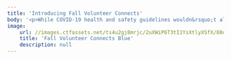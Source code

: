 ```yaml
---
title: 'Introducing Fall Volunteer Connects'
body: '<p>While COVID-19 health and safety guidelines wouldn&rsquo;t allow us to gather on Centennial Common this year, City and Community Engagement remains committed to creating space for nonprofit organizations to connect with Northeastern students, staff, and faculty. This year we launched Fall Volunteer Connects! The virtual directory contains profiles from over 30 Boston-area nonprofits looking to recruit members of the Northeastern community to volunteer and serve. Each profile contains organizational overviews, volunteer roles, expectations, quotes, videos, and more!&nbsp;<a href="https://nam12.safelinks.protection.outlook.com/?url=http%3A%2F%2Fr20.rs6.net%2Ftn.jsp%3Ff%3D001yeOaDcPaEHsAfHbKwZbIrQ9UsyPh3hjQqzU-wsHIfYertnOhzIRYWWLQfGAZHlDopGCM_I-PKcdtambRidp4fmryZRE6qdjh_yz8zeXevav5OBuk8PTzZA6l9q12fvNAE-69p9gFmi5TCrO_k6dQWbN9AwKDxa8O0X9nxDKhBSoD5__Bs9uhOwfv2VyllKf-YT1muzwipyZbW9eD6lJ5vR16McUT1Kpy6WEJeDDJh91xaRXyPVhh6pli1BM8IjSxoVqtX3XFt6SWbDdr3EbV2BTm27aFRbOmwAqglA75q0Y2P76kNsb6XNDDc7sfzDvpl1j1qiDSwXSv8w8w5pqT4NadGUYEmYoZkGCvQaPBAuc3s5bjjHvybGrPcM73lNt-1DqSAR1mnRS1rDzK1EVqN4UUIlTzWzjFP6SawsILs3GEwD6qXX6qOupl_N6H1HE3lNy8RXGKDCTmKGdcLIQIIh3sFmu5NckKzxFEecx0NtWw0JM51ANeJ-C6s5aowts2jTSff5aZ90xe1tPsPwJ1tx5VNqe4jCVn4wZwxh_3TZ-rtVGma1Nx5rBD2XoUdIqoRdTLg_tb_BO454xy6GSSu8kcA9dq-aTZQKrbqyeeL26SRWa3ZSguoA%3D%3D%26c%3DTVJbq2BFe_btDKrPvGcdZP8EAHQAFEoY8P-Ai87jvkWi4MLWlqKynQ%3D%3D%26ch%3DoCWtYIULpjauM4oaAnR_AehtnlEwDSJ5xd0QGWpGMgDEHx6an7rOPw%3D%3D&data=02%7C01%7Ct.krumreig%40northeastern.edu%7C2862c514993d4dc4d2fe08d86a21ed96%7Ca8eec281aaa34daeac9b9a398b9215e7%7C0%7C0%7C637376041267913371&sdata=xMcxQK%2BXeWvJDNvg4qaVbZhQKTZuAGgmWuyCToIFTkg%3D&reserved=0" title=""><strong>Click here</strong></a>&nbsp;to begin searching the directory!</p><p>Fall Volunteer Connects also featured 3 nonprofit panels focused on &ndash; recordings linked below:</p><ul><li><p><a href="https://nam12.safelinks.protection.outlook.com/?url=http%3A%2F%2Fr20.rs6.net%2Ftn.jsp%3Ff%3D001yeOaDcPaEHsAfHbKwZbIrQ9UsyPh3hjQqzU-wsHIfYertnOhzIRYWWLQfGAZHlDou2rFSATjcU8lzpPzNLKCDERWYHerIpmr-eEGg9pGsDNzZqfnV9BHyjbuRaZGf3SYRzukUbXHTnRgf5ptQGiquUuDBoazyRfPr6RvixNkyLqYC3ix3bAIsCKogzLpqKK2hODRDCzdnpGsirFJYnu7rvj-7cNaWMSpj-Nun83G1gmsG5hfbi655CU_G2-K_oagSz9Gw8KS84PMBBnqWc_hOSSdlHJzzVSJTGl0PmeEB7VHWxkrNa-d0_zVBr6wNQ2J%26c%3DTVJbq2BFe_btDKrPvGcdZP8EAHQAFEoY8P-Ai87jvkWi4MLWlqKynQ%3D%3D%26ch%3DoCWtYIULpjauM4oaAnR_AehtnlEwDSJ5xd0QGWpGMgDEHx6an7rOPw%3D%3D&data=02%7C01%7Ct.krumreig%40northeastern.edu%7C2862c514993d4dc4d2fe08d86a21ed96%7Ca8eec281aaa34daeac9b9a398b9215e7%7C0%7C0%7C637376041267913371&sdata=lN4%2BbadzUAdRO%2FKr8YeGhm7MBBR8fXkpBFYdwVztTdI%3D&reserved=0" title=""><strong>Food Security</strong></a>&nbsp;</p></li><li><p><a href="https://nam12.safelinks.protection.outlook.com/?url=http%3A%2F%2Fr20.rs6.net%2Ftn.jsp%3Ff%3D001yeOaDcPaEHsAfHbKwZbIrQ9UsyPh3hjQqzU-wsHIfYertnOhzIRYWWLQfGAZHlDo-k1SeCV27XQXUBDKTW_MayJAAifFOfRS_N48QMARyJ7L05981I1J2ipDPIr1g5xJMxJ4zFvtZwEeYJaVFd-Oukndrtv9YxVPMDrhYWmhjdDBodxco-blf46dDFzjrf6xaSO8reAnAdZGyxWjiojrXrqP6GwwHM3oLEPGCZfd_8BjMGgOtt4OWOSZIKkSzA8u1LgVa3V2VB8gM5KPerq2jXcpXa_UFWXOKHOkBsDNV4eJbyk6IXORwVAjQs5p5QwE%26c%3DTVJbq2BFe_btDKrPvGcdZP8EAHQAFEoY8P-Ai87jvkWi4MLWlqKynQ%3D%3D%26ch%3DoCWtYIULpjauM4oaAnR_AehtnlEwDSJ5xd0QGWpGMgDEHx6an7rOPw%3D%3D&data=02%7C01%7Ct.krumreig%40northeastern.edu%7C2862c514993d4dc4d2fe08d86a21ed96%7Ca8eec281aaa34daeac9b9a398b9215e7%7C0%7C0%7C637376041267923366&sdata=%2FB3QEuX2dC2HtURKQT2sdYn%2FrUr3CU%2FXMC0%2F9IZlbbQ%3D&reserved=0" title=""><strong>Youth Athletics &amp; Outdoor Engagement</strong></a></p></li><li><p><a href="https://nam12.safelinks.protection.outlook.com/?url=http%3A%2F%2Fr20.rs6.net%2Ftn.jsp%3Ff%3D001yeOaDcPaEHsAfHbKwZbIrQ9UsyPh3hjQqzU-wsHIfYertnOhzIRYWWLQfGAZHlDoBeUKKR9ljJSi9k27Vg7QFAx5MHcrGxga7bcWz6mXpgxN7N37M_V_it8vL89OgCozNWzKrcdoxSlg6XwlpP0KZ7tsaHy_3UrlKnmVq_o54LbNRSmm9QGQ5fOc7hq3qS9RaNbmmizQWlm_JKT4B69SLA0ACLbPw7fYwGKkKTZstcmc4coy4Xm8Y5QV6tZgS95u_ev_A7yjR_YM1kbgViWtmx329TeGomjlOA7iDgXjnQzwswvG7f7Ets7puvT6MyrSmCko2zEB2xBG8GUzhJnUxeHKuei8JOgzqBkV2mtkKLXkgWniJxp_UWaq1L0Tml1B1BJrFPKQx5mCGb1nwVhMt4VYHbiGmc4oI5BCM1E4O263z1dpFPH4hhfYNve7M68_oDVZXtaY_zDnwSuSNlN0LnT-6IxtBOAd%26c%3DTVJbq2BFe_btDKrPvGcdZP8EAHQAFEoY8P-Ai87jvkWi4MLWlqKynQ%3D%3D%26ch%3DoCWtYIULpjauM4oaAnR_AehtnlEwDSJ5xd0QGWpGMgDEHx6an7rOPw%3D%3D&data=02%7C01%7Ct.krumreig%40northeastern.edu%7C2862c514993d4dc4d2fe08d86a21ed96%7Ca8eec281aaa34daeac9b9a398b9215e7%7C0%7C0%7C637376041267933359&sdata=FW4GZPUdMZio5kBXboky8em%2FevWGv2N1Cb4NNwtsPv4%3D&reserved=0" title=""><strong>Youth Arts and Humanities Programs</strong></a>.&nbsp;</p></li></ul><p>Panel featured representatives from nonprofits who all take a different approach to support their communities. Panelists spoke about their journey in nonprofit careers, provided context on the importance of providing programs and resources to communities, how their organizations approach their particular service area, and opportunities to get involved. Each panel also featured a student who shared their experience volunteering with one of the nonprofits!</p>'
image:
    url: //images.ctfassets.net/ts4u2gj8mrjc/2uXWiP6T3tI1YsXtlyXSfX/88d9bc4c2256161ddc06df8ab5a3944e/119964915_3340158596078409_394728019663743352_o.png
    title: 'Fall Volunteer Connects Blue'
    description: null
---
```

